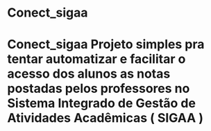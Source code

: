 # Conect_sigaa
# Conect_sigaa Projeto simples pra tentar automatizar e facilitar o acesso dos alunos as notas postadas pelos professores no Sistema Integrado de Gestão de Atividades Acadêmicas ( SIGAA )
